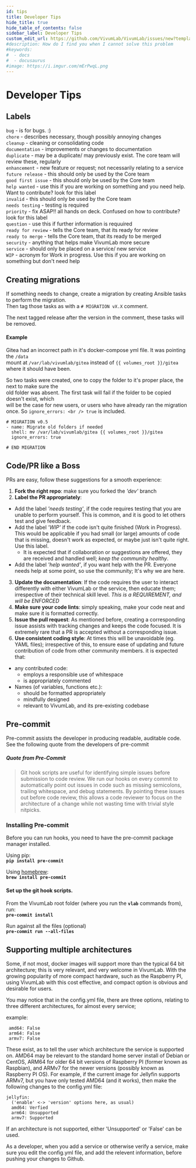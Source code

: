 ```yaml
---
id: tips
title: Developer Tips
hide_title: true
hide_table_of_contents: false
sidebar_label: Developer Tips
custom_edit_url: https://github.com/VivumLab/VivumLab/issues/new?template=documentation.md
#description: How do I find you when I cannot solve this problem
#keywords:
#  - docs
#  - docusaurus
#image: https://i.imgur.com/mErPwqL.png
---
```


# Developer Tips

## Labels
`bug` - is for bugs. :)  <br />
`chore` - describes necessary, though possibly annoying changes  <br />
`cleanup` - cleaning or consolidating code  <br />
`documentation` - improvements or changes to documentation  <br />
`duplicate` - may be a duplicate/ may previously exist. The core team will review these, regularly <br />
`enhancement` - new feature or request; not necessarily relating to a service <br />
`future release` - this should only be used by the Core team <br />
`good first issue` - this should only be used by the Core team <br />
`help wanted` - use this if you are working on something and you need help. Want to contribute? look for this label <br />
`invalid` - this should only be used by the Core team <br />
`needs testing` - testing is required <br />
`priority` - fix ASAP!! all hands on deck. Confused on how to contribute? look for this label <br />
`question` - use this if further information is requuired <br />
`ready for review` - tells the Core team, that its ready for review <br />
`ready to merge` - tells the Core team, that its ready to be merged <br />
`security` - anything that helps make VivumLab more secure <br />
`service` - should only be placed on a service/ new service <br />
`WIP` - acronym for Work in progress. Use this if you are working on something but don't need help <br />

## Creating migrations

If something needs to change, create a migration by creating Ansible tasks to perform the migration. <br />
Then tag those tasks as with a `# MIGRATION vX.X` comment.

The next tagged release after the version in the comment, these tasks will be removed.

#### Example

Gitea had an incorrect path in it's docker-compose yml file. It was pointing the `/data` <br />
mount at `/var/lab/vivumlab/gitea` instead of `{{ volumes_root }}/gitea` where it should have been.

So two tasks were created, one to copy the folder to it's proper place, the next to make sure the <br />
old folder was absent. The first task will fail if the folder to be copied doesn't exist, which <br />
will be the case for new users, or users who have already ran the migration once. So `ignore_errors: <br />
true` is included.

```
# MIGRATION v0.5
- name: Migrate old folders if needed
  shell: mv /var/lab/vivumlab/gitea {{ volumes_root }}/gitea
  ignore_errors: true

# END MIGRATION
```

## Code/PR like a Boss
PRs are easy, follow these suggestions for a smooth experience: <br />
1. **Fork the right repo**: make sure you forked the *'dev'* branch
2. **Label the PR appropriately**:
  * Add the label *'needs testing'*, if the code requires testing that you are unable to perform yourself. This is common, and it is good to let others test and give feedback.
  * Add the label *'WIP'* if the code isn't quite finished (Work in Progress). This would be applicable if you had small (or large) amounts of code that is missing, doesn't work as expected, or maybe just isn't quite right. Use this label.
    * It is expected that if collaboration or suggestions are offered, they are received and handled well; *keep the community healthy*.
  * Add the label *'help wanted'*, if you want help with the PR. Everyone needs help at some point, so use the community; It's why we are here.
3. **Update the documentation**: If the code requires the user to interact differently with either VivumLab or the service, then educate them; irrespective of their technical skill level. *This is a REQUIREMENT, and will be ENFORCED*
4. **Make sure your code lints**: simply speaking, make your code neat and make sure it is formatted correctly.
5. **Issue the pull request**: As mentioned before, creating a corresponding issue assists with tracking changes and keeps the code focused. It is extremely rare that a PR is accepted without a corresponding issue.
6. **Use consistent coding style**: At times this will be unavoidable (eg. YAML files); irrespective of this, to ensure ease of updating and future contribution of code from other community members. it is expected that:
* any contributed code: <br />
  * employs a responsible use of whitespace <br />
  * is appropriately commented <br />
* Names (of variables, functions etc.): <br />
  * should be formatted appropriately <br />
  * mindfully designed <br />
  * relevant to VivumLab, and its pre-existing codebase

## Pre-commit
Pre-commit assists the developer in producing readable, auditable code. See the following quote from the developers of pre-commit

##### Quote from Pre-Commit
> Git hook scripts are useful for identifying simple issues before submission to code review. We run our hooks on every commit to automatically point out issues in code such as missing semicolons, trailing whitespace, and debug statements. By pointing these issues out before code review, this allows a code reviewer to focus on the architecture of a change while not wasting time with trivial style nitpicks.

### Installing Pre-commit

Before you can run hooks, you need to have the pre-commit package manager installed.

Using pip: <br />
**`pip install pre-commit`**

Using [homebrew](https://brew.sh/): <br />
**`brew install pre-commit`**

#### Set up the git hook scripts.
From the VivumLab root folder (where you run the **`vlab`** commands from), run: <br />
**`pre-commit install`**

Run against all the files (optional) <br />
**`pre-commit run --all-files`**

## Supporting multiple architectures
Some, if not most, docker images will support more than the typical 64 bit architecture; this is very relevant, and very welcome in VivumLab. With the growing popularity of more compact hardware, such as the Raspberry PI, using VivumLab with this cost effective, and compact option is obvious and desirable for users.

You may notice that in the config.yml file, there are three options, relating to three different architectures, for almost every service;

example:
```
 amd64: False
 arm64: False
 armv7: False
```
These exist, as to tell the user which architecture the service is supported on. AMD64 may be relevant to the standard home server install of Debian or CentOS, ARM64 for older 64 bit versions of Raspberry PI (former known as Raspbian), and ARMv7 for the newer versions (possibly known as Raspberry PI OS).
For example, if the current image for Jellyfin supports ARMv7, but you have only tested AMD64 (and it works), then make the following changes to the config.yml file:
```
jellyfin:
  ('enable' <-> 'version' options here, as usual)
  amd64: Verfied
  arm64: Unsupported
  armv7: Supported
```
If an architecture is not supported, either 'Unsupported' or 'False' can be used.

As a developer, when you add a service or otherwise verify a service, make sure you edit the config.yml file, and add the relevent information, before pushing your changes to Github.
